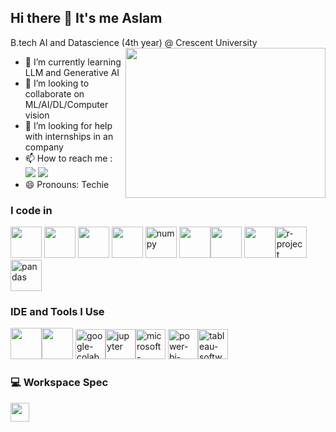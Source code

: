## Hi there 👋 It's me Aslam

B.tech AI and Datascience (4th year) @ Crescent University 
<img align="right" width="320" height="240" src="https://i.pinimg.com/originals/18/a4/94/18a4949fc9c8067172d3b96e302e7097.gif">                                            
- 🌱 I’m currently learning LLM and Generative AI
- 🤝 I’m looking to collaborate on ML/AI/DL/Computer vision
- 🤔 I’m looking for help with internships in an company
- 📫 How to reach me :
<br /> [<img src="https://img.shields.io/badge/LinkedIn-0077B5?style=for-the-badge&logo=linkedin&logoColor=white" />](https://www.linkedin.com/in/ahmed-aslam-m-65546a268) [<img src="https://img.shields.io/badge/Gmail-D14836?style=for-the-badge&logo=gmail&logoColor=white"/>](2828aslam@gmail.com)
- 😄 Pronouns: Techie
  
### I code in
<img height="50" width="50" src="https://img.icons8.com/color/48/000000/python.png" /> <img height="50" width="50" src="https://img.icons8.com/color/48/000000/c-programming.png" />  <img height="50" width="50" src="https://img.icons8.com/color/48/000000/html-5.png" /> <img height="50" width="50" src="https://img.icons8.com/color/48/000000/css3.png" /> <img width="50" height="50" src="https://img.icons8.com/color/48/numpy.png" alt="numpy"/>
<img height="50" width="50" src="https://img.icons8.com/color/48/000000/javascript.png"/><img height="50" width="50" src="https://img.icons8.com/color/48/000000/tensorflow.png"/>  <img height="50" width="50" src="https://img.icons8.com/color/48/000000/mysql-logo.png"/><img width="50" height="50" src="https://img.icons8.com/fluency/48/r-project.png" alt="r-project"/><img width="50" height="50" src="https://img.icons8.com/color/48/pandas.png" alt="pandas"/>

### IDE and Tools I Use
<img height="50" width="50" src="https://img.icons8.com/color/48/000000/visual-studio-code-2019.png"/><img height="50" width="50" src="https://img.icons8.com/dusk/64/000000/anaconda.png"/>  <img width="48" height="48" src="https://img.icons8.com/color/48/google-colab.png" alt="google-colab"/><img width="48" height="48" src="https://img.icons8.com/fluency/48/jupyter.png" alt="jupyter"/><img width="48" height="48" src="https://img.icons8.com/color/48/microsoft-excel-2019--v1.png" alt="microsoft-excel-2019--v1"/>
<img width="48" height="48" src="https://img.icons8.com/color/48/power-bi-2021.png" alt="power-bi-2021"/><img width="48" height="48" src="https://img.icons8.com/color/48/tableau-software.png" alt="tableau-software"/>


### 💻 Workspace Spec
<img height="30" src="https://img.shields.io/badge/Windows-0078D6?style=for-the-badge&logo=windows&logoColor=white"/>


